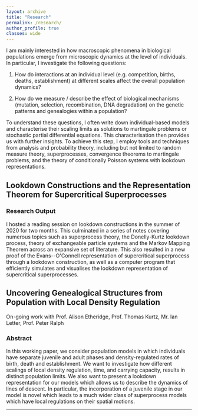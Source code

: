 ```yaml
---
layout: archive
title: "Research"
permalink: /research/
author_profile: true
classes: wide
---
```

I am mainly interested in how macroscopic phenomena in biological populations emerge from microscopic dynamics at the level of individuals. In particular, I investigate the following questions:

1) How do interactions at an individual level (e.g. competition, births, deaths, establishment) at different scales affect the overall population dynamics? 

2) How do we measure / describe the effect of biological mechanisms (mutation, selection, recombination, DNA degradation) on the genetic patterns and genealogies within a population?

To understand these questions, I often write down individual-based models and characterise their scaling limits as solutions to martingale problems or stochastic partial differential equations. This characterisation then provides us with further insights. To achieve this step, I employ tools and techniques from analysis and probability theory, including but not limited to random measure theory, superprocesses, convergence theorems to martingale problems, and the theory of conditionally Poisson systems with lookdown representations.

## Lookdown Constructions and the Representation Theorem for Supercritical Superprocesses
### Research Output
  I hosted a reading session on lookdown constructions in the summer of 2020 for two months. This culminated in a series of notes covering numerous topics such as superprocess theory, the Donelly-Kurtz lookdown process, theory of exchangeable particle systems and the Markov Mapping Theorem across an expansive set of literature. This also resulted in a new proof of the Evans--O'Connell representation of supercritical superprocess through a lookdown construction, as well as a computer program that efficiently simulates and visualises the lookdown representation of supercritical superprocesses.

## Uncovering Genealogical Structures from Population with Local Density Regulation
  On-going work with Prof. Alison Etheridge, Prof. Thomas Kurtz, Mr. Ian Letter, Prof. Peter Ralph
### Abstract
  In this working paper, we consider population models in which individuals have separate juvenile and adult phases and density-regulated rates of birth, death and establishment. We want to investigate how different scalings of local density regulation, time, and carrying capacity, results in distinct population limits. We also want to present a lookdown representation for our models which allows us to describe the dynamics of lines of descent. In particular, the incorporation of a juvenile stage in our model is novel which leads to a much wider class of superprocess models which have local regulations on their spatial motions.

<!--

{% include base_path %}

{% for post in site.publications reversed %}
  {% include archive-single.html %}
{% endfor %}

-->

------------
